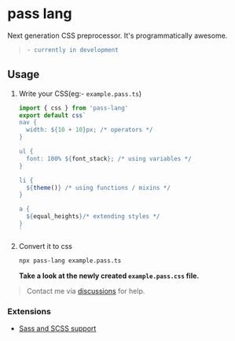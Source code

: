 # pass lang
Next generation CSS preprocessor. It's programmatically awesome.

> ```diff
> - currently in development
> ```


## Usage


1. Write your CSS(eg:- `example.pass.ts`)
    ```js
    import { css } from 'pass-lang'
    export default css`
    nav {
      width: ${10 + 10}px; /* operators */
    }

    ul {
      font: 100% ${font_stack}; /* using variables */
    }

    li {
      ${theme()} /* using functions / mixins */
    }

    a {
      ${equal_heights}/* extending styles */
    }
    `
    ```
2. Convert it to css
    ```bash
    npx pass-lang example.pass.ts
    ```
    **Take a look at the newly created `example.pass.css` file.**

> Contact me via [discussions](https://github.com/ksenginew/pass-lang/discussions) for help.


### Extensions
- [Sass and SCSS support](https://github.com/ksenginew/pass-lang/tree/main/packages/sass#readme)
